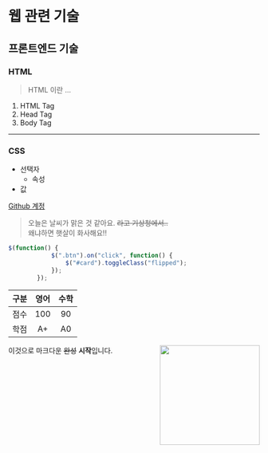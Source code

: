 # 웹 관련 기술
## 프론트엔드 기술
### HTML
> HTML 이란 ...
1. HTML Tag
2. Head Tag
3. Body Tag
------------------
### CSS
* 선택자
  * 속성
* 값

[Github 계정](https://github.com/popsmile/)

> 오늘은 날씨가 맑은 것 같아요.
> ~~라고 기상청에서..~~   
> 왜냐하면 햇살이 화사해요!!

```javascript
$(function() {
            $(".btn").on("click", function() {
                $("#card").toggleClass("flipped");
            });
        });
```
| 구분  | 영어  | 수학  |
|:---:|:---:|:---:|
| 점수  | 100  | 90  |
| 학점  | A+  | A0  |

<img src="http://www.mbcpopopo.com/home/bbs/table/bd_01/upload/tkatjdtodaudshxmqnr01.jpg" width="200px" align="right">

이것으로 마크다운 ~~완성~~ **시작**입니다. 